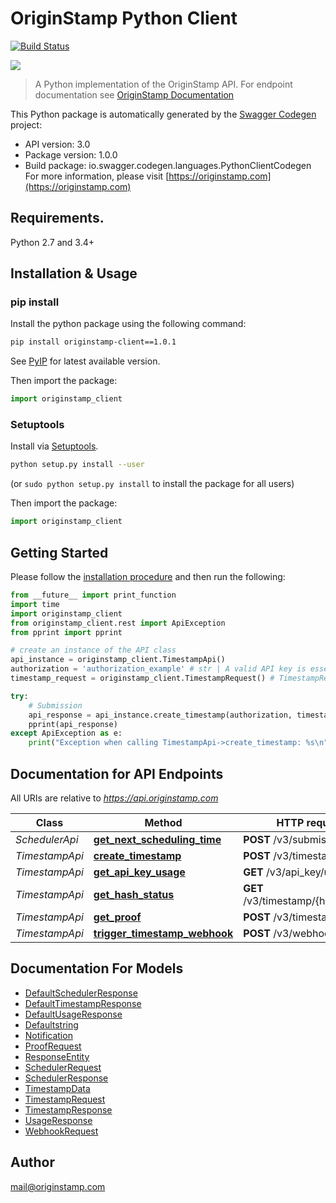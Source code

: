# OriginStamp Python Client

[![Build Status](https://travis-ci.com/OriginStampTimestamping/originstamp-client-python.svg?token=pQzQz38vk99v2uad9eWc&branch=master)](https://travis-ci.com/OriginStampTimestamping/originstamp-client-python)

![](https://originstamp.com/assets/images/logo/logo_simple_small.png)

> A Python implementation of the OriginStamp API. For endpoint documentation see [OriginStamp Documentation](https://doc.originstamp.org)

This Python package is automatically generated by the [Swagger Codegen](https://github.com/swagger-api/swagger-codegen) project:

- API version: 3.0
- Package version: 1.0.0
- Build package: io.swagger.codegen.languages.PythonClientCodegen
For more information, please visit [https://originstamp.com](https://originstamp.com)

## Requirements.

Python 2.7 and 3.4+

## Installation & Usage
### pip install

Install the python package using the following command:

```sh
pip install originstamp-client==1.0.1
```

See [PyIP](https://pypi.org/project/originstamp-client/) for latest available version.

Then import the package:
```python
import originstamp_client 
```

### Setuptools

Install via [Setuptools](http://pypi.python.org/pypi/setuptools).

```sh
python setup.py install --user
```
(or `sudo python setup.py install` to install the package for all users)

Then import the package:
```python
import originstamp_client
```

## Getting Started

Please follow the [installation procedure](#installation--usage) and then run the following:

```python
from __future__ import print_function
import time
import originstamp_client
from originstamp_client.rest import ApiException
from pprint import pprint

# create an instance of the API class
api_instance = originstamp_client.TimestampApi()
authorization = 'authorization_example' # str | A valid API key is essential for authorization to handle the request.
timestamp_request = originstamp_client.TimestampRequest() # TimestampRequest | DTO for the hash submission. Add all relevant information concerning your hash submission.

try:
    # Submission
    api_response = api_instance.create_timestamp(authorization, timestamp_request)
    pprint(api_response)
except ApiException as e:
    print("Exception when calling TimestampApi->create_timestamp: %s\n" % e)
```

## Documentation for API Endpoints

All URIs are relative to *https://api.originstamp.com*

Class | Method | HTTP request | Description
------------ | ------------- | ------------- | -------------
*SchedulerApi* | [**get_next_scheduling_time**](docs/SchedulerApi.md#get_next_scheduling_time) | **POST** /v3/submission/times | NextSchedule
*TimestampApi* | [**create_timestamp**](docs/TimestampApi.md#create_timestamp) | **POST** /v3/timestamp/create | Submission
*TimestampApi* | [**get_api_key_usage**](docs/TimestampApi.md#get_api_key_usage) | **GET** /v3/api_key/usage | Usage
*TimestampApi* | [**get_hash_status**](docs/TimestampApi.md#get_hash_status) | **GET** /v3/timestamp/{hash_string} | Status
*TimestampApi* | [**get_proof**](docs/TimestampApi.md#get_proof) | **POST** /v3/timestamp/proof | Proof
*TimestampApi* | [**trigger_timestamp_webhook**](docs/TimestampApi.md#trigger_timestamp_webhook) | **POST** /v3/webhook/start | Dev


## Documentation For Models

 - [DefaultSchedulerResponse](docs/DefaultSchedulerResponse.md)
 - [DefaultTimestampResponse](docs/DefaultTimestampResponse.md)
 - [DefaultUsageResponse](docs/DefaultUsageResponse.md)
 - [Defaultstring](docs/Defaultstring.md)
 - [Notification](docs/Notification.md)
 - [ProofRequest](docs/ProofRequest.md)
 - [ResponseEntity](docs/ResponseEntity.md)
 - [SchedulerRequest](docs/SchedulerRequest.md)
 - [SchedulerResponse](docs/SchedulerResponse.md)
 - [TimestampData](docs/TimestampData.md)
 - [TimestampRequest](docs/TimestampRequest.md)
 - [TimestampResponse](docs/TimestampResponse.md)
 - [UsageResponse](docs/UsageResponse.md)
 - [WebhookRequest](docs/WebhookRequest.md)


## Author

mail@originstamp.com

